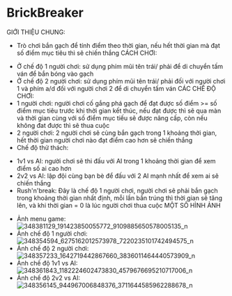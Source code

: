 # BrickBreaker
GIỚI THIỆU CHUNG:
- Trò chơi bắn gạch để tính điểm theo thời gian, nếu hết thời gian mà đạt số điểm mục tiêu thì sẽ chiến thắng
CÁCH CHƠI:
+ Ở chế độ 1 người chơi: sử dụng phím mũi tên trái/ phải để di chuyển tấm ván để bắn bóng vào gạch
+ Ở chế độ 2 người chơi: sử dụng phím mũi tên trái/ phải đối với người chơi 1 và phím a/d đối với người chơi 2 để di chuyển tấm ván
CÁC CHẾ ĐỘ CHƠI:
+ 1 người chơi: người chơi cố gắng phá gạch để đạt được số điểm >= số điểm mục tiêu trước khi thời gian kết thúc, nếu đạt được thì sẽ qua màn và thời gian cùng với số điểm mục tiếu
sẽ được nâng cấp, còn nếu không đat được thì sẽ thua cuộc
+ 2 người chơi: 2 người chơi sẽ cùng bắn gạch trong 1 khoảng thời gian, hết thời gian người chơi nào đạt điểm cao hơn sẽ chiến thắng
+ Chế độ thử thách:
* 1v1 vs AI: người chơi sẽ thi đấu với AI trong 1 khoảng thời gian để xem điểm số ai cao hơn
* 2v2 vs AI: lập đội cùng bạn bè để đấu với 2 AI mạnh nhất để xem ai sẽ chiến thắng
* Rush'n'break: Đây là chế độ 1 người chơi, người chơi sẽ phải bắn gạch trong khoảng thời gian nhất định, mỗi lần bắn trúng thì thời gian sẽ tăng lên, và khi thời gian = 0 là lúc người chơi thua cuộc
MỘT SỐ HÌNH ẢNH
+ Ảnh menu game: ![348381129_191423850055772_9109885650578005135_n](https://github.com/ngducanhhh/BrickBreaker/assets/111163142/b2bda295-967f-4ab6-a72a-b22387ad027f)
+ Ảnh chế độ 1 người chơi: ![348354594_6275162012573978_7220235101742494575_n](https://github.com/ngducanhhh/BrickBreaker/assets/111163142/5c51ad06-404b-436e-b4a5-90b6263b4193)
+ Ảnh chế độ 2 người chơi: ![348357233_1642719442867660_3836011464440573909_n](https://github.com/ngducanhhh/BrickBreaker/assets/111163142/8c5d6a96-01b9-4623-966a-3c37385df018)
+ Ảnh chế độ 1v1 vs AI: ![348361843_1182224602473830_4579676695210717006_n](https://github.com/ngducanhhh/BrickBreaker/assets/111163142/2f118396-7357-4435-9e59-04d73b71a960)
+ Ảnh chế độ 2v2 vs AI: ![348356145_944967006848376_3711644585962288678_n](https://github.com/ngducanhhh/BrickBreaker/assets/111163142/aaf56593-baed-4b70-aa59-059182d22a4a)
